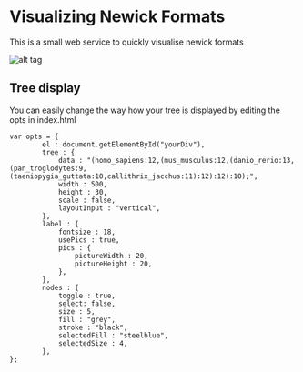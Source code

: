 # Visualizing Newick Formats 
This is a small web service to quickly visualise newick formats

![alt tag](https://raw.github.com/daviddao/visualise-newick/master/pic.png)


## Tree display

You can easily change the way how your tree is displayed by editing the opts in index.html

````
var opts = {
        el : document.getElementById("yourDiv"),
        tree : {
            data : "(homo_sapiens:12,(mus_musculus:12,(danio_rerio:13,(pan_troglodytes:9,(taeniopygia_guttata:10,callithrix_jacchus:11):12):12):10);",  
            width : 500,
            height : 30,
            scale : false,
            layoutInput : "vertical",
        },
        label : {
            fontsize : 18,
            usePics : true, 
            pics : {
                pictureWidth : 20,
                pictureHeight : 20,
            },
        },
        nodes : {
            toggle : true, 
            select: false, 
            size : 5,
            fill : "grey",
            stroke : "black",
            selectedFill : "steelblue",
            selectedSize : 4,
        },
};
````
